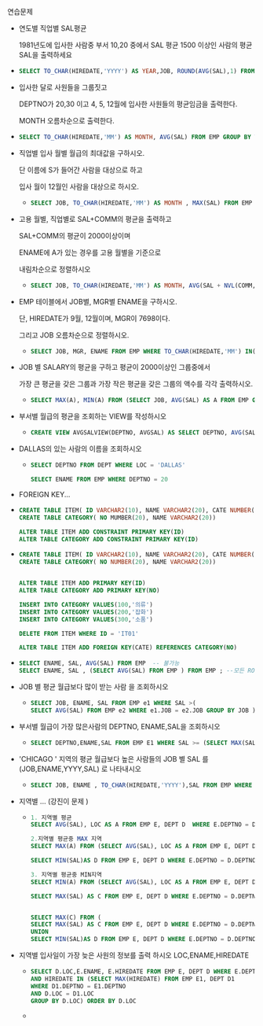 연습문제 

- 연도별 직업별 SAL평균 

  1981년도에 입사한 사람중 부서 10,20 중에서 SAL 평균 1500 이상인 사람의 평균SAL을 출력하세요

- ``` SQL
  SELECT TO_CHAR(HIREDATE,'YYYY') AS YEAR,JOB, ROUND(AVG(SAL),1) FROM EMP GROUP BY TO_CHAR(HIREDATE,'YYYY'),JOB HAVING TO_CHAR(HIREDATE,'YYYY') IN ('1981') AND AVG(SAL) >1500 ORDER BY JOB
  ```



- 입사한 달로 사원들을 그룹짓고

  DEPTNO가 20,30 이고 4, 5, 12월에 입사한 사원들의 평균임금을 출력한다.

  MONTH 오름차순으로 출력한다.

  

- ``` SQL 
  SELECT TO_CHAR(HIREDATE,'MM') AS MONTH, AVG(SAL) FROM EMP GROUP BY TO_CHAR(HIREDATE,'MM') HAVING TO_CHAR(HIREDATE,'MM') IN('04','05','12') ORDER BY MONTH
  ```





- 직업별 입사 월별 월급의 최대값을 구하시오.

  단 이름에 S가 들어간 사람을 대상으로 하고

  입사 월이 12월인 사람을 대상으로 하시오.

  - ``` SQL
    SELECT JOB, TO_CHAR(HIREDATE,'MM') AS MONTH , MAX(SAL) FROM EMP WHERE ENAME LIKE '%S%' GROUP BY JOB ,TO_CHAR(HIREDATE,'MM') HAVING TO_CHAR(HIREDATE,'MM') IN('12') 
    ```

- 고용 월별, 직업별로 SAL+COMM의 평균을 출력하고

  SAL+COMM의 평균이 2000이상이며

  ENAME에 A가 있는 경우를 고용 월별을 기준으로 

  내림차순으로 정렬하시오
  - ``` SQL 
    SELECT JOB, TO_CHAR(HIREDATE,'MM') AS MONTH, AVG(SAL + NVL(COMM,0)) FROM EMP WHERE ENAME LIKE '%A%' GROUP BY JOB, TO_CHAR(HIREDATE,'MM') HAVING AVG(SAL + NVL(COMM,0))> 2000 ORDER BY MONTH DESC;
    ```

- 
  EMP 테이블에서 JOB별, MGR별 ENAME을 구하시오. 

  단, HIREDATE가 9월, 12월이며, MGR이 7698이다.

  그리고 JOB 오름차순으로 정렬하시오. 

  - ``` SQL 
    SELECT JOB, MGR, ENAME FROM EMP WHERE TO_CHAR(HIREDATE,'MM') IN('09','12') GROUP BY JOB, MGR, ENAME HAVING MGR IN ('7698') ORDER BY JOB 
    ```

- JOB 별 SALARY의 평균을 구하고 평균이 2000이상인 그룹중에서 

  가장 큰 평균을 갖은 그룹과 가장 작은 평균을 갖은 그룹의 액수를 각각 출력하시오.

  - ``` SQL
    SELECT MAX(A), MIN(A) FROM (SELECT JOB, AVG(SAL) AS A FROM EMP GROUP BY JOB HAVING AVG(SAL) >2000 )
    ```



- 부서별 월급의 평균을 조회하는 VIEW를 작성하시오 

  - ``` SQL
    CREATE VIEW AVGSALVIEW(DEPTNO, AVGSAL) AS SELECT DEPTNO, AVG(SAL) FROM EMP GROUP BY DEPTNO
    ```

- DALLAS의 있는 사람의 이름을 조회하시오

  - ```SQL
    SELECT DEPTNO FROM DEPT WHERE LOC = 'DALLAS'
    
    SELECT ENAME FROM EMP WHERE DEPTNO = 20
    ```

- FOREIGN KEY... 

- ```SQL
  CREATE TABLE ITEM( ID VARCHAR2(10), NAME VARCHAR2(20), CATE NUMBER(10))
  CREATE TABLE CATEGORY( NO MUMBER(20), NAME VARCHAR2(20))
  
  ALTER TABLE ITEM ADD CONSTRAINT PRIMARY KEY(ID)
  ALTER TABLE CATEGORY ADD CONSTRAINT PRIMARY KEY(ID)
  ```

- ``` SQL
  CREATE TABLE ITEM( ID VARCHAR2(10), NAME VARCHAR2(20), CATE NUMBER(10))
  CREATE TABLE CATEGORY( NO NUMBER(20), NAME VARCHAR2(20))
  
  
  ALTER TABLE ITEM ADD PRIMARY KEY(ID)
  ALTER TABLE CATEGORY ADD PRIMARY KEY(NO)
  
  INSERT INTO CATEGORY VALUES(100,'의류')
  INSERT INTO CATEGORY VALUES(200,'잡화')
  INSERT INTO CATEGORY VALUES(300,'소품')
  
  DELETE FROM ITEM WHERE ID = 'IT01'
  
  ALTER TABLE ITEM ADD FOREIGN KEY(CATE) REFERENCES CATEGORY(NO)
  
  ```

- ``` SQL
  SELECT ENAME, SAL, AVG(SAL) FROM EMP  -- 불가능
  SELECT ENAME, SAL , (SELECT AVG(SAL) FROM EMP ) FROM EMP ; --모든 ROW에 평균표시.
  ```



- JOB 별 평균 월급보다 많이 받는 사람 을 조회하시오 

  - ``` SQL
    SELECT JOB, ENAME, SAL FROM EMP e1 WHERE SAL >(
    SELECT AVG(SAL) FROM EMP e2 WHERE e1.JOB = e2.JOB GROUP BY JOB ) 
    ```

- 부서별 월급이 가장 많은사람의 DEPTNO, ENAME,SAL을 조회하시오

  - ```SQL
    SELECT DEPTNO,ENAME,SAL FROM EMP E1 WHERE SAL >= (SELECT MAX(SAL) FROM EMP E2 WHERE E2.DEPTNO = E1.DEPTNO GROUP BY DEPTNO)
    ```

- 'CHICAGO ' 지역의 평균 월급보다 높은 사람들의 JOB 별 SAL 를  (JOB,ENAME,YYYY,SAL) 로 나타내시오

  - ```SQL
    SELECT JOB, ENAME , TO_CHAR(HIREDATE,'YYYY'),SAL FROM EMP WHERE SAL > (SELECT AVG(SAL) FROM EMP E, DEPT D WHERE E.DEPTNO = D.DEPTNO AND D.LOC IN ('CHICAGO') GROUP BY D.LOC) ORDER BY SAL DESC 
    ```



- 지역별 ... (강진이 문제 )

  - ``` SQL 
    1. 지역별 평균
    SELECT AVG(SAL), LOC AS A FROM EMP E, DEPT D  WHERE E.DEPTNO = D.DEPTNO GROUP BY LOC
    
    2.지역별 평균중 MAX 지역
    SELECT MAX(A) FROM (SELECT AVG(SAL), LOC AS A FROM EMP E, DEPT D  WHERE E.DEPTNO = D.DEPTNO GROUP BY LOC)
    
    SELECT MIN(SAL)AS D FROM EMP E, DEPT D WHERE E.DEPTNO = D.DEPTNO AND D.LOC = (SELECT MAX(A) FROM (SELECT AVG(SAL), LOC AS A FROM EMP E, DEPT D  WHERE E.DEPTNO = D.DEPTNO GROUP BY LOC))
    
    3. 지역별 평균중 MIN지역 
    SELECT MIN(A) FROM (SELECT AVG(SAL), LOC AS A FROM EMP E, DEPT D  WHERE E.DEPTNO = D.DEPTNO GROUP BY LOC)
    
    SELECT MAX(SAL) AS C FROM EMP E, DEPT D WHERE E.DEPTNO = D.DEPTNO AND D.LOC=(SELECT MIN(A) FROM (SELECT AVG(SAL), LOC AS A FROM EMP E, DEPT D  WHERE E.DEPTNO = D.DEPTNO GROUP BY LOC))
    
    
    SELECT MAX(C) FROM (
    SELECT MAX(SAL) AS C FROM EMP E, DEPT D WHERE E.DEPTNO = D.DEPTNO AND D.LOC=(SELECT MIN(A) FROM (SELECT AVG(SAL), LOC AS A FROM EMP E, DEPT D  WHERE E.DEPTNO = D.DEPTNO GROUP BY LOC))
    UNION
    SELECT MIN(SAL)AS D FROM EMP E, DEPT D WHERE E.DEPTNO = D.DEPTNO AND D.LOC = (SELECT MAX(A) FROM (SELECT AVG(SAL), LOC AS A FROM EMP E, DEPT D  WHERE E.DEPTNO = D.DEPTNO GROUP BY LOC)))
    
    
    ```

- 지역별 입사일이 가장 늦은 사원의 정보를 출력 하시오 LOC,ENAME,HIREDATE 

  - ``` SQL
    SELECT D.LOC,E.ENAME, E.HIREDATE FROM EMP E, DEPT D WHERE E.DEPTNO= D.DEPTNO 
    AND HIREDATE IN (SELECT MAX(HIREDATE) FROM EMP E1, DEPT D1
    WHERE D1.DEPTNO = E1.DEPTNO 
    AND D.LOC = D1.LOC
    GROUP BY D.LOC) ORDER BY D.LOC
    ```

  - 